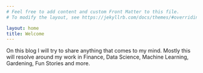 ```yaml
---
# Feel free to add content and custom Front Matter to this file.
# To modify the layout, see https://jekyllrb.com/docs/themes/#overriding-theme-defaults

layout: home
title: Welcome
---
```


On this blog I will try to share anything that comes to my mind.
Mostly this will resolve around my work in Finance, Data Science, Machine Learning, Gardening, Fun Stories and more.

